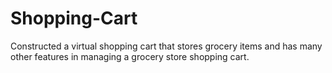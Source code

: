 # Shopping-Cart
Constructed a virtual shopping cart that stores grocery items and has many other features in managing a grocery store shopping cart.
